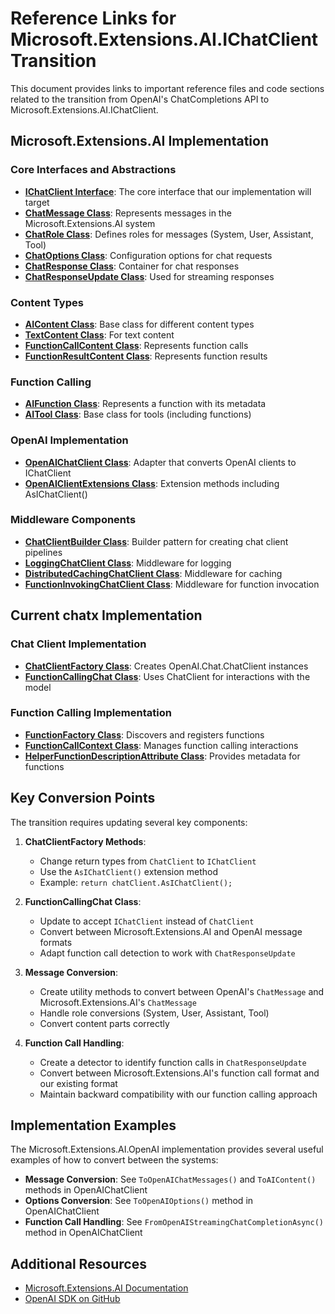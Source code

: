 # Reference Links for Microsoft.Extensions.AI.IChatClient Transition

This document provides links to important reference files and code sections related to the transition from OpenAI's ChatCompletions API to Microsoft.Extensions.AI.IChatClient.

## Microsoft.Extensions.AI Implementation

### Core Interfaces and Abstractions

- **[IChatClient Interface](c:/src/Microsoft.AI.Extensions/src/Libraries/Microsoft.Extensions.AI.Abstractions/ChatCompletion/IChatClient.cs)**: The core interface that our implementation will target
- **[ChatMessage Class](c:/src/Microsoft.AI.Extensions/src/Libraries/Microsoft.Extensions.AI.Abstractions/ChatCompletion/ChatMessage.cs)**: Represents messages in the Microsoft.Extensions.AI system
- **[ChatRole Class](c:/src/Microsoft.AI.Extensions/src/Libraries/Microsoft.Extensions.AI.Abstractions/ChatCompletion/ChatRole.cs)**: Defines roles for messages (System, User, Assistant, Tool)
- **[ChatOptions Class](c:/src/Microsoft.AI.Extensions/src/Libraries/Microsoft.Extensions.AI.Abstractions/ChatCompletion/ChatOptions.cs)**: Configuration options for chat requests
- **[ChatResponse Class](c:/src/Microsoft.AI.Extensions/src/Libraries/Microsoft.Extensions.AI.Abstractions/ChatCompletion/ChatResponse.cs)**: Container for chat responses
- **[ChatResponseUpdate Class](c:/src/Microsoft.AI.Extensions/src/Libraries/Microsoft.Extensions.AI.Abstractions/ChatCompletion/ChatResponseUpdate.cs)**: Used for streaming responses

### Content Types

- **[AIContent Class](c:/src/Microsoft.AI.Extensions/src/Libraries/Microsoft.Extensions.AI.Abstractions/Contents/AIContent.cs)**: Base class for different content types
- **[TextContent Class](c:/src/Microsoft.AI.Extensions/src/Libraries/Microsoft.Extensions.AI.Abstractions/Contents/TextContent.cs)**: For text content
- **[FunctionCallContent Class](c:/src/Microsoft.AI.Extensions/src/Libraries/Microsoft.Extensions.AI.Abstractions/Contents/FunctionCallContent.cs)**: Represents function calls
- **[FunctionResultContent Class](c:/src/Microsoft.AI.Extensions/src/Libraries/Microsoft.Extensions.AI.Abstractions/Contents/FunctionResultContent.cs)**: Represents function results

### Function Calling

- **[AIFunction Class](c:/src/Microsoft.AI.Extensions/src/Libraries/Microsoft.Extensions.AI.Abstractions/Functions/AIFunction.cs)**: Represents a function with its metadata
- **[AITool Class](c:/src/Microsoft.AI.Extensions/src/Libraries/Microsoft.Extensions.AI.Abstractions/AITool.cs)**: Base class for tools (including functions)

### OpenAI Implementation

- **[OpenAIChatClient Class](c:/src/Microsoft.AI.Extensions/src/Libraries/Microsoft.Extensions.AI.OpenAI/OpenAIChatClient.cs)**: Adapter that converts OpenAI clients to IChatClient
- **[OpenAIClientExtensions Class](c:/src/Microsoft.AI.Extensions/src/Libraries/Microsoft.Extensions.AI.OpenAI/OpenAIClientExtensions.cs)**: Extension methods including AsIChatClient()

### Middleware Components

- **[ChatClientBuilder Class](c:/src/Microsoft.AI.Extensions/src/Libraries/Microsoft.Extensions.AI/ChatCompletion/ChatClientBuilder.cs)**: Builder pattern for creating chat client pipelines
- **[LoggingChatClient Class](c:/src/Microsoft.AI.Extensions/src/Libraries/Microsoft.Extensions.AI/ChatCompletion/LoggingChatClient.cs)**: Middleware for logging
- **[DistributedCachingChatClient Class](c:/src/Microsoft.AI.Extensions/src/Libraries/Microsoft.Extensions.AI/ChatCompletion/DistributedCachingChatClient.cs)**: Middleware for caching
- **[FunctionInvokingChatClient Class](c:/src/Microsoft.AI.Extensions/src/Libraries/Microsoft.Extensions.AI/ChatCompletion/FunctionInvokingChatClient.cs)**: Middleware for function invocation

## Current chatx Implementation

### Chat Client Implementation

- **[ChatClientFactory Class](./src/ChatClient/ChatClientFactory.cs)**: Creates OpenAI.Chat.ChatClient instances
- **[FunctionCallingChat Class](./src/ChatClient/FunctionCallingChat.cs)**: Uses ChatClient for interactions with the model

### Function Calling Implementation

- **[FunctionFactory Class](./src/FunctionCalling/FunctionFactory.cs)**: Discovers and registers functions
- **[FunctionCallContext Class](./src/FunctionCalling/FunctionCallContext.cs)**: Manages function calling interactions
- **[HelperFunctionDescriptionAttribute Class](./src/FunctionCalling/HelperFunctionDescriptionAttribute.cs)**: Provides metadata for functions

## Key Conversion Points

The transition requires updating several key components:

1. **ChatClientFactory Methods**:
   - Change return types from `ChatClient` to `IChatClient`
   - Use the `AsIChatClient()` extension method
   - Example: `return chatClient.AsIChatClient();`

2. **FunctionCallingChat Class**:
   - Update to accept `IChatClient` instead of `ChatClient`
   - Convert between Microsoft.Extensions.AI and OpenAI message formats
   - Adapt function call detection to work with `ChatResponseUpdate`

3. **Message Conversion**:
   - Create utility methods to convert between OpenAI's `ChatMessage` and Microsoft.Extensions.AI's `ChatMessage`
   - Handle role conversions (System, User, Assistant, Tool)
   - Convert content parts correctly

4. **Function Call Handling**:
   - Create a detector to identify function calls in `ChatResponseUpdate`
   - Convert between Microsoft.Extensions.AI's function call format and our existing format
   - Maintain backward compatibility with our function calling approach

## Implementation Examples

The Microsoft.Extensions.AI.OpenAI implementation provides several useful examples of how to convert between the systems:

- **Message Conversion**: See `ToOpenAIChatMessages()` and `ToAIContent()` methods in OpenAIChatClient
- **Options Conversion**: See `ToOpenAIOptions()` method in OpenAIChatClient
- **Function Call Handling**: See `FromOpenAIStreamingChatCompletionAsync()` method in OpenAIChatClient

## Additional Resources

- [Microsoft.Extensions.AI Documentation](https://learn.microsoft.com/dotnet/ai/)
- [OpenAI SDK on GitHub](https://github.com/openai/openai-dotnet)